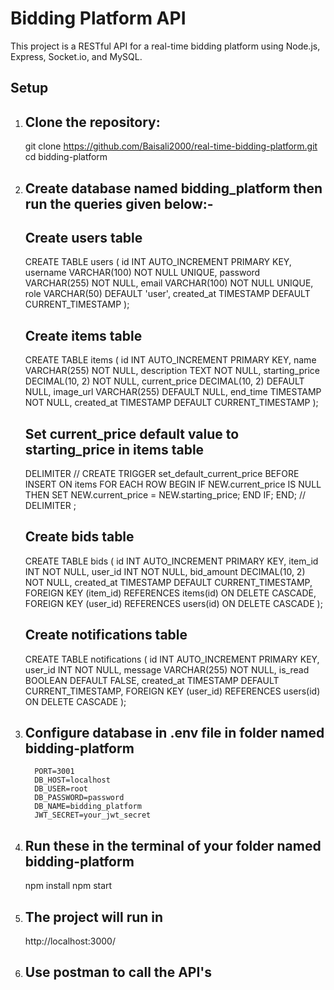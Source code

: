 # Bidding Platform API

This project is a RESTful API for a real-time bidding platform using Node.js, Express, Socket.io, and MySQL.

## Setup

1. ## Clone the repository:

      git clone https://github.com/Baisali2000/real-time-bidding-platform.git
      cd bidding-platform

2. ## Create database named bidding_platform then run the queries given below:-

   ## Create users table 

   CREATE TABLE users ( id INT AUTO_INCREMENT PRIMARY KEY, username VARCHAR(100) NOT NULL UNIQUE, password VARCHAR(255) NOT NULL, email VARCHAR(100) NOT NULL UNIQUE, role VARCHAR(50) DEFAULT 'user', created_at TIMESTAMP DEFAULT CURRENT_TIMESTAMP );

   ## Create items table 

   CREATE TABLE items ( id INT AUTO_INCREMENT PRIMARY KEY, name VARCHAR(255) NOT NULL, description TEXT NOT NULL, starting_price DECIMAL(10, 2) NOT NULL, current_price DECIMAL(10, 2) DEFAULT NULL, image_url VARCHAR(255) DEFAULT NULL, end_time TIMESTAMP NOT NULL, created_at TIMESTAMP DEFAULT CURRENT_TIMESTAMP );

   ## Set current_price default value to starting_price in items table 
   
   DELIMITER // CREATE TRIGGER set_default_current_price BEFORE INSERT ON items FOR EACH ROW BEGIN IF NEW.current_price IS NULL THEN SET NEW.current_price = NEW.starting_price; END IF; END; // DELIMITER ;

   ##  Create bids table 
     
   CREATE TABLE bids ( id INT AUTO_INCREMENT PRIMARY KEY, item_id INT NOT NULL, user_id INT NOT NULL, bid_amount DECIMAL(10, 2) NOT NULL, created_at TIMESTAMP DEFAULT CURRENT_TIMESTAMP, FOREIGN KEY (item_id) REFERENCES items(id) ON DELETE CASCADE, FOREIGN KEY (user_id) REFERENCES users(id) ON DELETE CASCADE );

   ##  Create notifications table 
   
   CREATE TABLE notifications ( id INT AUTO_INCREMENT PRIMARY KEY, user_id INT NOT NULL, message VARCHAR(255) NOT NULL, is_read BOOLEAN DEFAULT FALSE, created_at TIMESTAMP DEFAULT CURRENT_TIMESTAMP, FOREIGN KEY (user_id) REFERENCES users(id) ON DELETE CASCADE );

3. ## Configure database in .env file in folder named bidding-platform 

         PORT=3001
         DB_HOST=localhost
         DB_USER=root
         DB_PASSWORD=password
         DB_NAME=bidding_platform
         JWT_SECRET=your_jwt_secret

4. ##  Run these in the terminal of your folder named bidding-platform 
   npm install 
   npm start

5. ## The project will run in 

      http://localhost:3000/

6. ## Use postman to call the API's
